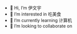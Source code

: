 - 👋 Hi, I’m 伊文宇
- 👀 I’m interested in 吃美食
- 🌱 I’m currently learning 计算机
- 💞️ I’m looking to collaborate on 

<!---
yi789456123/yi789456123 is a ✨ special ✨ repository because its `README.md` (this file) appears on your GitHub profile.
You can click the Preview link to take a look at your changes.
--->
